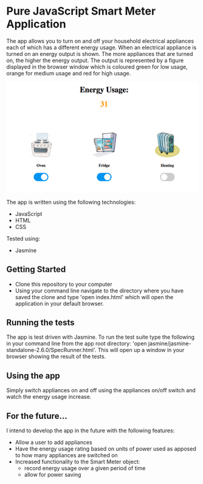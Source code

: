 # Pure JavaScript Smart Meter Application

The app allows you to turn on and off your household electrical appliances each of which has a different energy usage.  When an electrical appliance is turned on an energy output is shown.  The more appliances that are turned on, the higher the energy output.  The output is represented by a figure displayed in the browser window which is coloured green for low usage, orange for medium usage and red for high usage.

![landing page](public/readme.png)

The app is written using the following technologies:

* JavaScript
* HTML
* CSS

Tested using:

* Jasmine


## Getting Started
* Clone this repository to your computer
* Using your command line navigate to the directory where you have saved the clone and type 'open index.html' which will open the application in your default browser.

## Running the tests
The app is test driven with Jasmine.  To run the test suite type the following in your command line from the app root directory: 'open jasmine/jasmine-standalone-2.6.0/SpecRunner.html'.  This will open up a window in your browser showing the result of the tests.

## Using the app
Simply switch appliances on and off using the appliances on/off switch and watch the energy usage increase.

## For the future...
I intend to develop the app in the future with the following features:

* Allow a user to add appliances
* Have the energy usage rating based on units of power used as apposed to how many appliances are switched on
* Increased functionality to the Smart Meter object:
  - record energy usage over a given period of time
  - allow for power saving
